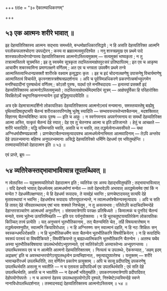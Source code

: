 +++
title = "३० ऐकात्म्याधिकरणम्"

+++

## ५३ एक आत्मनः शरीरे भावात् ॥

इह देहव्यतिरिक्तस्य आत्मनः सद्भावः समर्थ्यते, बन्धमोक्षाधिकारसिद्धये ; न हि असति देहव्यतिरिक्त आत्मनि परलोकफलाश्चोदना उपपद्येरन् ; कस्य वा ब्रह्मात्मत्वमुपदिश्येत । ननु शास्त्रप्रमुख एव प्रथमे पादे शास्त्रफलोपभोगयोग्यस्य देहव्यतिरिक्तस्य आत्मनोऽस्तित्वमुक्तम् — सत्यमुक्तं भाष्यकृता ; न तु तत्रात्मास्तित्वे सूत्रमस्ति ; इह तु स्वयमेव सूत्रकृता तदस्तित्वमाक्षेपपुरःसरं प्रतिष्ठापितम् ; इत एव च आकृष्य आचार्येण शबरस्वामिना प्रमाणलक्षणे वर्णितम् ; अत एव च भगवता उपवर्षेण प्रथमे तन्त्रे आत्मास्तित्वाभिधानप्रसक्तौ शारीरके वक्ष्याम इत्युद्धारः कृतः । इह च इदं चोदनालक्षणेषु उपासनेषु विचार्यमाणेषु आत्मास्तित्वं विचार्यते, कृत्स्नशास्त्रशेषत्वप्रदर्शनाय । अपि च पूर्वस्मिन्नधिकरणे प्रकरणोत्कर्षाभ्युपगमेन मनश्चिदादीनां पुरुषार्थत्वं वर्णितम् ; कोऽसौ पुरुषः, यदर्था एते मनश्चिदादयः — इत्यस्यां प्रसक्तौ इदं देहव्यतिरिक्तस्य आत्मनोऽस्तित्वमुच्यते ; तदस्तित्वाक्षेपार्थमिदमादिमं सूत्रम् — आक्षेपपूर्विका हि परिहारोक्तिः विवक्षितेऽर्थे स्थूणानिखननन्यायेन दृढां बुद्धिमुत्पादयेदिति ॥

अत्र एके देहमात्रात्मदर्शिनो लोकायतिकाः देहव्यतिरिक्तस्य आत्मनोऽभावं मन्यमानाः, समस्तव्यस्तेषु बाह्येषु पृथिव्यादिष्वदृष्टमपि चैतन्यं शरीराकारपरिणतेषु भूतेषु स्यादिति — सम्भावयन्तस्तेभ्यश्चैतन्यम् , मदशक्तिवत् विज्ञानम् चैतन्यविशिष्टः कायः पुरुषः — इति च आहुः । न स्वर्गगमनाय अपवर्गगमनाय वा समर्थो देहव्यतिरिक्त आत्मा अस्ति, यत्कृतं चैतन्यं देहे स्यात् ; देह एव तु चेतनश्च आत्मा च इति प्रतिजानते । हेतुं च आचक्षते — शरीरे भावादिति ; यद्धि यस्मिन्सति भवति, असति च न भवति, तत् तद्धर्मत्वेनाध्यवसीयते — यथा अग्निधर्मावौष्ण्यप्रकाशौ । प्राणचेष्टाचैतन्यस्मृत्यादयश्च आत्मधर्मत्वेनाभिमता आत्मवादिनाम् — तेऽपि अन्तरेव देहे उपलभ्यमानाः बहिश्च अनुपलभ्यमानाः असिद्धे देहव्यतिरिक्ते धर्मिणि देहधर्मा एव भवितुमर्हन्ति । तस्मादव्यतिरेको देहादात्मन इति ॥ ५३ ॥

एवं प्राप्ते, ब्रूमः —

## ५४ व्यतिरेकस्तद्भावाभावित्वान्न तूपलब्धिवत् ॥

न त्वेतदस्ति — यदुक्तमव्यतिरेको देहादात्मन इति ; व्यतिरेक एव अस्य देहाद्भवितुमर्हति ; तद्भावाभावित्वात् । यदि देहभावे भावात् देहधर्मत्वम् आत्मधर्माणां मन्येत — ततो देहभावेऽपि अभावात् अतद्धर्मत्वमेव एषां किं न मन्येत ? देहधर्मवैलक्षण्यात् ; ये हि देहधर्मा रूपादयः, ते यावद्देहं भवन्ति ; प्राणचेष्टादयस्तु सत्यपि देहे मृतावस्थायां न भवन्ति ; देहधर्माश्च रूपादयः परैरप्युपलभ्यन्ते, न त्वात्मधर्माश्चैतन्यस्मृत्यादयः । अपि च सति हि तावत् देहे जीवदवस्थायाम् एषां भावः शक्यते निश्चेतुम् , न तु असत्यभावः ; पतितेऽपि कदाचिदस्मिन्देहे देहान्तरसञ्चारेण आत्मधर्मा अनुवर्तेरन् । संशयमात्रेणापि परपक्षः प्रतिषिध्यते । किमात्मकं च पुनरिदं चैतन्यं मन्यते, यस्य भूतेभ्य उत्पत्तिमिच्छति — इति परः पर्यनुयोक्तव्यः । न हि भूतचतुष्टयव्यतिरेकेण लोकायतिकः किञ्चित् तत्त्वं प्रत्येति । यत् अनुभवनं भूतभौतिकानाम् , तत् चैतन्यमिति चेत् , तर्हि विषयत्वात्तेषाम् न तद्धर्मत्वमश्नुवीत, स्वात्मनि क्रियाविरोधात् । न हि अग्निरुष्णः सन् स्वात्मानं दहति, न हि नटः शिक्षितः सन् स्वस्कन्धमधिरोक्ष्यति । न हि भूतभौतिकधर्मेण सता चैतन्येन भूतभौतिकानि विषयीक्रियेरन् । न हि रूपादिभिः स्वरूपं पररूपं वा विषयीक्रियते ; विषयीक्रियन्ते तु बाह्याध्यात्मिकानि भूतभौतिकानि चैतन्येन । अतश्च यथैव अस्या भूतभौतिकविषयाया उपलब्धेर्भावोऽभ्युपगम्यते, एवं व्यतिरेकोऽपि अस्यास्तेभ्यः अभ्युपगन्तव्यः । उपलब्धिस्वरूप एव च न आत्मेति आत्मनो देहव्यतिरिक्तत्वम् । नित्यत्वं च उपलब्धेः, ऐकरूप्यात् , ‘अहम् इदम् अद्राक्षम्’ इति च अवस्थान्तरयोगेऽप्युपलब्धृत्वेन प्रत्यभिज्ञानात् , स्मृत्याद्युपपत्तेश्च । यत्तूक्तम् — शरीरे भावाच्छरीरधर्म उपलब्धिरिति, तत् वर्णितेन प्रकारेण प्रत्युक्तम् । अपि च सत्सु प्रदीपादिषु उपकरणेषु उपलब्धिर्भवति असत्सु न भवतीति — न च एतावता प्रदीपादिधर्म एव उपलब्धिर्भवति ; एवं सति देहे उपलब्धिर्भवति, असति च न भवतीति — न देहधर्मो भवितुमर्हति ; उपकरणत्वमात्रेणापि प्रदीपादिवत् देहोपयोगोपपत्तेः । न च अत्यन्तं देहस्य उपलब्धावुपयोगोऽपि दृश्यते, निश्चेष्टेऽप्यस्मिन्देहे स्वप्ने नानाविधोपलब्धिदर्शनात् । तस्मादनवद्यं देहव्यतिरिक्तस्य आत्मनोऽस्तित्वम् ॥ ५४ ॥
